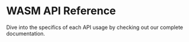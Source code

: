 # WASM API Reference

Dive into the specifics of each API usage by checking out our complete documentation.